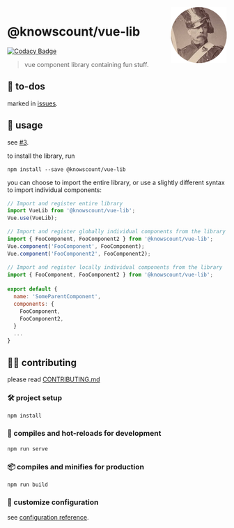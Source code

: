 <!--
 * @Date: 21/04/2021 07.23.51 +0800
 * @Author: KnowsCount
 * @LastEditTime: 23/04/2021 20.38.27 +0800
 * @FilePath: /vue-lib/README.md
-->

<!-- prettier-ignore -->
<img src="src/assets/logo.png" align="right" width="128" height="128" />

# @knowscount/vue-lib

[![Codacy Badge](https://api.codacy.com/project/badge/Grade/2e38e2e648a24e7c8ec77f37e9342365)](https://app.codacy.com/gh/KnowsCount/vue-lib?utm_source=github.com&utm_medium=referral&utm_content=KnowsCount/vue-lib&utm_campaign=Badge_Grade_Settings)

> vue component library containing fun stuff.

## 📌 to-dos

marked in [issues](https://github.com/KnowsCount/vue-lib/issues).

## 🤤 usage

see [#3](https://github.com/KnowsCount/vue-lib/issues/3).

to install the library, run

```
npm install --save @knowscount/vue-lib
```

you can choose to import the entire library, or use a slightly different syntax to import individual components:

<!-- prettier-ignore-start -->

```vue.js
// Import and register entire library
import VueLib from '@knowscount/vue-lib';
Vue.use(VueLib);
```

```vue.js
// Import and register globally individual components from the library
import { FooComponent, FooComponent2 } from '@knowscount/vue-lib';
Vue.component('FooComponent', FooComponent);
Vue.component('FooComponent2', FooComponent2);
```

```vue.js
// Import and register locally individual components from the library
import { FooComponent, FooComponent2 } from '@knowscount/vue-lib';

export default {
  name: 'SomeParentComponent',
  components: {
    FooComponent,
    FooComponent2,
  }
  ...
}
```

<!-- prettier-ignore-end -->

## 🙋‍♂️ contributing

please read [CONTRIBUTING.md](./CONTRIBUTING.md)

### 🛠 project setup

```
npm install
```

### 🔨 compiles and hot-reloads for development

```
npm run serve
```

### 📦 compiles and minifies for production

```
npm run build
```

### 🔧 customize configuration

see [configuration reference](https://cli.vuejs.org/config/).
